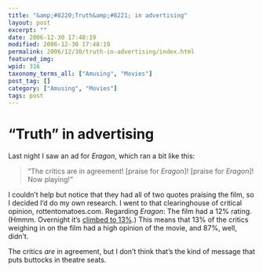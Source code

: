 ```yaml
---
title: "&amp;#8220;Truth&amp;#8221; in advertising"
layout: post
excerpt: ""
date: 2006-12-30 17:48:19
modified: 2006-12-30 17:48:19
permalink: 2006/12/30/truth-in-advertising/index.html
featured_img: 
wpid: 316
taxonomy_terms_all: ["Amusing", "Movies"]
post_tag: []
category: ["Amusing", "Movies"]
tags: post
---
```


# &#8220;Truth&#8221; in advertising

Last night I saw an ad for *Eragon*, which ran a bit like this:

> “The critics are in agreement! \[praise for *Eragon*\]! \[praise for *Eragon*\]! Now playing!”

I couldn’t help but notice that they had all of two quotes praising the film, so I decided I’d do my own research. I went to that clearinghouse of critical opinion, rottentomatoes.com. Regarding *Eragon*: The film had a 12% rating. (Hmmm. Overnight it’s [climbed to 13%](http://www.rottentomatoes.com/m/eragon/).) This means that 13% of the critics weighing in on the film had a high opinion of the movie, and 87%, well, didn’t.

The critics *are* in agreement, but I don’t think that’s the kind of message that puts buttocks in theatre seats.